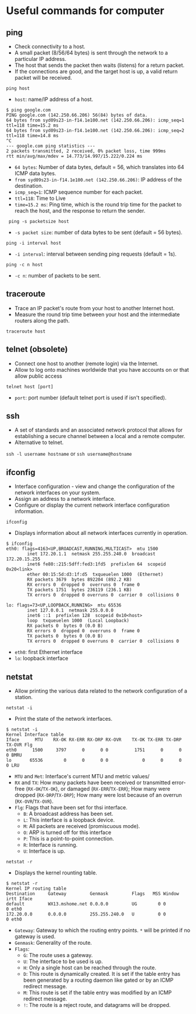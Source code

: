 # Useful commands for computer 

## ping
- Check connectivity to a host.
- A small packet (8/56/64 bytes) is sent through the network to a particular IP address. 
- The host that sends the packet then waits (listens) for a return packet. 
- If the connections are good, and the target host is up, a valid return packet will be received. 

`ping host`
- `host`: name/IP address of a host.

```
$ ping google.com
PING google.com (142.250.66.206) 56(84) bytes of data.
64 bytes from syd09s23-in-f14.1e100.net (142.250.66.206): icmp_seq=1 ttl=118 time=15.2 ms
64 bytes from syd09s23-in-f14.1e100.net (142.250.66.206): icmp_seq=2 ttl=118 time=14.8 ms
^C
--- google.com ping statistics ---
2 packets transmitted, 2 received, 0% packet loss, time 999ms
rtt min/avg/max/mdev = 14.773/14.997/15.222/0.224 ms
```

- `64 bytes`: Number of data bytes, default = 56, which translates into 64 ICMP data bytes.
- `from syd09s23-in-f14.1e100.net (142.250.66.206)`: IP address of the destination.
- `icmp_seq=1`: ICMP sequence number for each packet.
- `ttl=118`: Time to Live
- `time=15.2 ms`: Ping time, which is the round trip time for the packet to reach the host, and the response to return the sender.

` ping -s packetsize host`
- `-s packet size`: number of data bytes to be sent (default = 56 bytes).

`ping -i interval host`
- `-i interval`: interval between sending ping requests (default = 1s).

`ping -c n host`
- `-c n`: number of packets to be sent.

## traceroute
- Trace an IP packet's route from your host to another Internet host. 
- Measure the round trip time between your host and the intermediate routers along the path. 

`traceroute host`

## telnet (obsolete)
- Connect one host to another (remote login) via the Internet.
- Allow to log onto machines worldwide that you have accounts on or that allow public access

`telnet host [port]`
- `port`: port number (default telnet port is used if isn't specified).

## ssh
- A set of standards and an associated network protocol that allows for establishing a secure channel between a local and a remote computer. 
- Alternative to telnet.

`ssh -l username hostname` or `ssh username@hostname`

## ifconfig
- Interface configuration - view and change the configuration of the network interfaces on your system. 
- Assign an address to a network interface.
- Configure or display the current network interface configuration information. 

`ifconfig`
- Displays information about all network interfaces currently in operation.

```
$ ifconfig
eth0: flags=4163<UP,BROADCAST,RUNNING,MULTICAST>  mtu 1500
        inet 172.20.1.1  netmask 255.255.240.0  broadcast 172.20.15.255
        inet6 fe80::215:5dff:fed3:1fd5  prefixlen 64  scopeid 0x20<link>
        ether 00:15:5d:d3:1f:d5  txqueuelen 1000  (Ethernet)
        RX packets 3679  bytes 892204 (892.2 KB)
        RX errors 0  dropped 0  overruns 0  frame 0
        TX packets 1751  bytes 236119 (236.1 KB)
        TX errors 0  dropped 0 overruns 0  carrier 0  collisions 0

lo: flags=73<UP,LOOPBACK,RUNNING>  mtu 65536
        inet 127.0.0.1  netmask 255.0.0.0
        inet6 ::1  prefixlen 128  scopeid 0x10<host>
        loop  txqueuelen 1000  (Local Loopback)
        RX packets 0  bytes 0 (0.0 B)
        RX errors 0  dropped 0  overruns 0  frame 0
        TX packets 0  bytes 0 (0.0 B)
        TX errors 0  dropped 0 overruns 0  carrier 0  collisions 0
```

- `eth0`: first Ethernet interface 
- `lo`: loopback interface 

## netstat
- Allow printing the various data related to the network configuration of a station. 

`netstat -i`
- Print the state of the network interfaces. 

```
$ netstat -i
Kernel Interface table
Iface      MTU    RX-OK RX-ERR RX-DRP RX-OVR    TX-OK TX-ERR TX-DRP TX-OVR Flg
eth0      1500     3797      0      0 0          1751      0      0      0 BMRU
lo       65536        0      0      0 0             0      0      0      0 LRU
```

- `MTU` and `Met`: Interface's current MTU and metric values/ 
- `RX` and `TX`: How many packets have been received or transmitted error-free (`RX-OK`/`TX-OK`), or damaged (`RX-ERR`/`TX-ERR`); How many were dropped (`RX-DRP`/`TX-DRP`); How many were lost because of an overrun (`RX-OVR`/`TX-OVR`).
- `Flg`: Flags that have been set for thsi interface.
  - `B`: A broadcast address has been set.
  - `L`: This interface is a loopback device.
  - `M`: All packets are received (promiscuous mode).
  - `O`: ARP is turned off for this interface
  - `P`: This is a point-to-point connection.
  - `R`: Interface is running.
  - `U`: Interface is up.

`netstat -r`
- Displays the kernel rounting table. 

```
$ netstat -r
Kernel IP routing table
Destination     Gateway         Genmask         Flags   MSS Window  irtt Iface
default         WX13.mshome.net 0.0.0.0         UG        0 0          0 eth0
172.20.0.0      0.0.0.0         255.255.240.0   U         0 0          0 eth0
```

- `Gateway`: Gateway to which the routing entry points. `*` will be printed if no gateway is used. 
- `Genmask`: Generality of the route.
- `Flags`:
  - `G`: The route uses a gateway. 
  - `U`: The interface to be used is up. 
  - `H`: Only a single host can be reached through the route.
  - `D`: This route is dynamically created. It is set if the table entry has been generated by a routing daemon like gated or by an ICMP redirect message.
  - `M`: This route is set if the table entry was modified by an ICMP redirect message.
  - `!`: The route is a reject route, and datagrams will be dropped.


